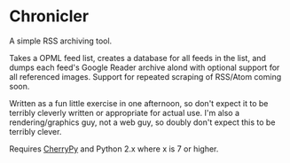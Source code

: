 Chronicler
==========

A simple RSS archiving tool. 

Takes a OPML feed list, creates a database for all feeds in the list, and dumps each feed's Google Reader archive alond with optional support for all referenced images. Support for repeated scraping of RSS/Atom coming soon.

Written as a fun little exercise in one afternoon, so don't expect it to be terribly cleverly written or appropriate for actual use. I'm also a rendering/graphics guy, not a web guy, so doubly don't expect this to be terribly clever.

Requires [CherryPy](cherrypy.org) and Python 2.x where x is 7 or higher.